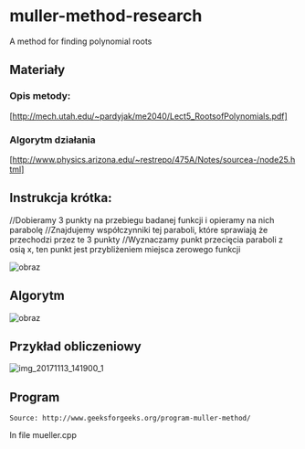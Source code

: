 # muller-method-research
A method for finding polynomial roots


## Materiały
### Opis metody:
[http://mech.utah.edu/~pardyjak/me2040/Lect5_RootsofPolynomials.pdf]
### Algorytm działania
[http://www.physics.arizona.edu/~restrepo/475A/Notes/sourcea-/node25.html]


## Instrukcja krótka:

//Dobieramy 3 punkty na przebiegu badanej funkcji i opieramy na nich parabolę
//Znajdujemy współczynniki tej paraboli, które sprawiają że przechodzi przez te 3 punkty
//Wyznaczamy punkt przecięcia paraboli z osią x, ten punkt jest przybliżeniem miejsca zerowego funkcji

![obraz](https://user-images.githubusercontent.com/718163/32727575-429d060e-c87d-11e7-9187-9cc1b22cf17f.png)



## Algorytm

![obraz](https://user-images.githubusercontent.com/718163/32727758-080f5bc6-c87e-11e7-9bcb-a76652a09249.png)

## Przykład obliczeniowy

![img_20171113_141900_1](https://user-images.githubusercontent.com/718163/32727843-6aa1de80-c87e-11e7-9909-9557afd859ed.jpg)


## Program

`Source: http://www.geeksforgeeks.org/program-muller-method/`

In file mueller.cpp
